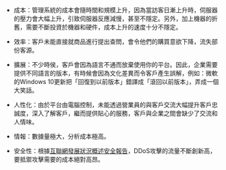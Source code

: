 - 成本：管理系統的成本會隨時間和規模上升，因為當訪客日漸上升時，伺服器的壓力會大幅上升，引致伺服器反應減慢，甚至不隱定。另外，加上機器的折舊，需要不斷投資於機器和硬件，成本上升的速度十分不隱定。

- 效率：客戶未能直接就商品進行提出查問，會令他們的購買意欲下降，流失部份客源。

- 擴展：不少時侯，客戶會因為語言不通而放棄使用你的平台。因此，企業需要提供不同語言的版本，有時候會因為文化差異而令客戶產生誤解，例如：微軟的Windows 10更新把「回復到以前版本」錯譯成「滾回以前版本」，弄成一個大笑話。

- 人性化：由於平台由電腦控制，未能透過營業員的與客戶交流大幅提升客戶忠誠度，深入了解客戶，繼而提供貼心的服務，客戶與企業之間會缺少了交流和人情味。

- 情報：數據量極大，分析成本極高。

- 安全性：根據[互聯網發展狀況概述安全報告](https://www.stateoftheinternetc.com/)，DDoS攻擊的流量不斷創新高，要抵禦攻擊需要的成本絕對高昂。
